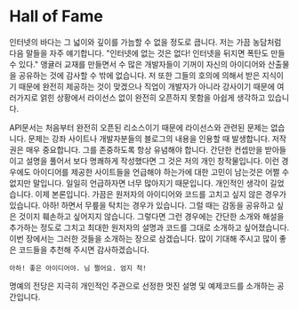 # Hall of Fame

인터넷의 바다는 그 넓이와 깊이를 가늠할 수 없을 정도로 큽니다. 저는 가끔 농담처럼 다음 말들을 자주 얘기합니다. "인터넷에 없는 것은 없다! 인터넷을 뒤지면 폭탄도 만들 수 있다." 앵귤러 교재를 만들면서 수 많은 개발자들이 기꺼이 자신의 아이디어와 산출물을 공유하는 것에 감사할 수 밖에 없습니다. 저 또한 그들의 호의에 의해서 받은 지식이기 때문에 완전히 제공하는 것이 맞겠으나 직업이 개발자가 아니라 강사이기 때문에 여러가지로 얽힌 상황에서 라이선스 없이 완전히 오픈하지 못함을 아쉽게 생각하고 있습니다.

API문서는 처음부터 완전히 오픈된 리소스이기 때문에 라이선스와 관련된 문제는 없습니다. 문제는 강좌 사이트나 개발자분들의 블로그의 내용을 인용할 때 발생합니다. 저작권은 매우 중요합니다. 그를 존중하도록 항상 유념해야 합니다. 간단한 컨셉만을 받아들이고 설명을 풀어서 보다 명쾌하게 작성했다면 그 것은 저의 개인 창작물입니다. 이런 경우에도 아이디어를 제공한 사이트들을 언급해야 하는가에 대한 고민이 남는것은 어쩔 수 없지만 말입니다. 일일히 언급하자면 너무 많아지기 때문입니다. 개인적인 생각이 길었습니다. 이제 본론입니다. 가끔은 원저자의 아이디어와 코드를 고치고 싶지 않은 경우가 있습니다. 아하! 하면서 무릎을 탁치는 경우가 있습니다. 그럴 때는 감동을 공유하고 싶은 것이지 훼손하고 싶어지지 않습니다. 그렇다면 그런 경우에는 간단한 소개와 해설을 추가하는 정도로 그치고 최대한 원저자의 설명과 코드를 그대로 소개하고 싶어졌습니다. 이번 장에서는 그러한 것들을 소개하는 장으로 삼겠습니다. 많이 기대해 주시고 많이 좋은 코드들을 추천해 주시면 감사하겠습니다.

`아하! 좋은 아이디어야. 님 쩔어요. 엄지 척!`

명예의 전당은 지극히 개인적인 주관으로 선정한 멋진 설명 및 예제코드를 소개하는 공간입니다.

